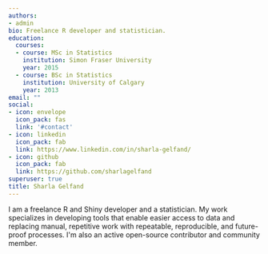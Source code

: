 ```yaml
---
authors:
- admin
bio: Freelance R developer and statistician.
education:
  courses:
  - course: MSc in Statistics
    institution: Simon Fraser University
    year: 2015
  - course: BSc in Statistics
    institution: University of Calgary
    year: 2013
email: ""
social:
- icon: envelope
  icon_pack: fas
  link: '#contact'
- icon: linkedin
  icon_pack: fab
  link: https://www.linkedin.com/in/sharla-gelfand/
- icon: github
  icon_pack: fab
  link: https://github.com/sharlagelfand
superuser: true
title: Sharla Gelfand
---
```


I am a freelance R and Shiny developer and a statistician. My work specializes in developing tools that enable easier access to data and replacing manual, repetitive work with repeatable, reproducible, and future-proof processes. I'm also an active open-source contributor and community member.

